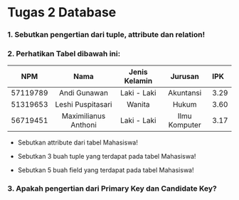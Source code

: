 # Tugas 2 Database

### 1. Sebutkan pengertian dari tuple, attribute dan relation!


### 2. Perhatikan Tabel dibawah ini:

|NPM       | Nama                   | Jenis Kelamin  |  Jurusan     | IPK  |
|----------|:----------------------:|:--------------:|:------------:|:---- |
| 57119789 |  Andi Gunawan          | Laki - Laki    | Akuntansi    | 3.29 |
| 51319653 |  Leshi Puspitasari     | Wanita         | Hukum        | 3.60 |
| 56719451 |  Maximilianus Anthoni  | Laki - Laki    | Ilmu Komputer| 3.17 |

* Sebutkan attribute dari tabel Mahasiswa!
   
* Sebutkan 3 buah tuple yang terdapat pada tabel Mahasiswa!
   
* Sebutkan 5 buah field yang terdapat pada tabel Mahasiswa!
   
### 3. Apakah pengertian dari Primary Key dan Candidate Key?
